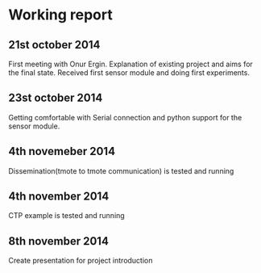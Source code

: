 # Working report

## 21st october 2014

First meeting with Onur Ergin. Explanation of existing project and aims for the final state. Received first sensor module and doing first experiments.

## 23st october 2014

Getting comfortable with Serial connection and python support for the sensor module.

## 4th novemeber 2014

Dissemination(tmote to tmote communication) is tested and running

## 4th november 2014

CTP example is tested and running

## 8th november 2014

Create presentation for project introduction




